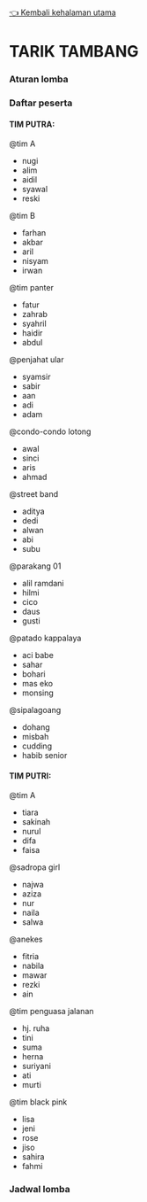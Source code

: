[👈 Kembali kehalaman utama](/readme.md)


# TARIK TAMBANG

### Aturan lomba

### Daftar peserta

#### TIM PUTRA:
@tim A
- nugi
- alim
- aidil
- syawal
- reski

@tim B
- farhan
- akbar
- aril
- nisyam
- irwan

@tim panter
- fatur
- zahrab
- syahril
- haidir
- abdul

@penjahat ular
- syamsir
- sabir
- aan
- adi
- adam

@condo-condo lotong
- awal
- sinci
- aris
- ahmad

@street band
- aditya
- dedi
- alwan
- abi
- subu

@parakang 01
- alil ramdani
- hilmi
- cico
- daus
- gusti

@patado kappalaya
- aci babe
- sahar
- bohari
- mas eko
- monsing

@sipalagoang
- dohang
- misbah
- cudding
- habib senior


#### TIM PUTRI:

@tim A
- tiara
- sakinah
- nurul
- difa
- faisa

@sadropa girl
- najwa
- aziza
- nur
- naila
- salwa

@anekes
- fitria
- nabila
- mawar
- rezki
- ain

@tim penguasa jalanan
- hj. ruha
- tini
- suma
- herna
- suriyani
- ati
- murti

@tim black pink
- lisa
- jeni
- rose
- jiso
- sahira
- fahmi
### Jadwal lomba